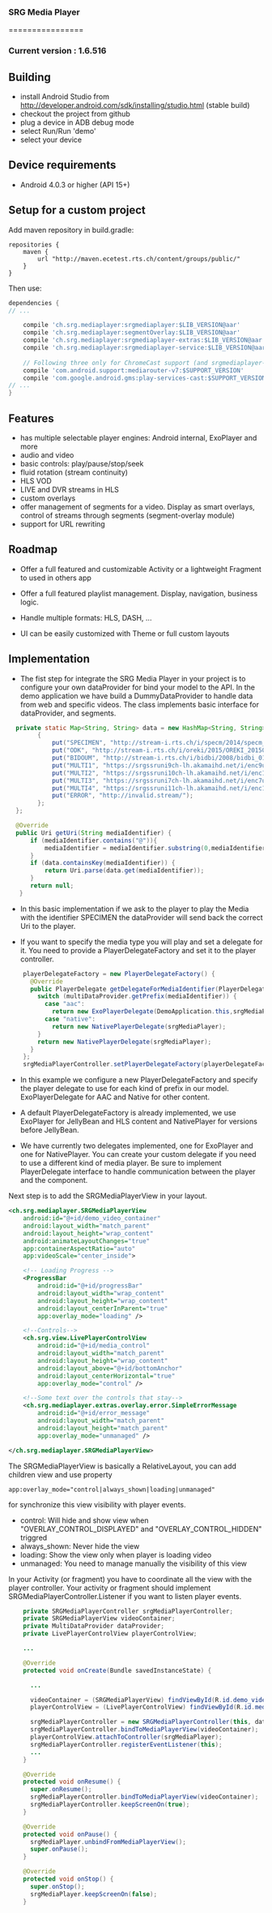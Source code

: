 ### SRG Media Player ###
================

### Current version : 1.6.516 ###

Building
--------
* install Android Studio from http://developer.android.com/sdk/installing/studio.html (stable build)
* checkout the project from github
* plug a device in ADB debug mode
* select Run/Run 'demo'
* select your device

Device requirements
-------------------
* Android 4.0.3 or higher (API 15+)

Setup for a custom project
---------------

Add maven repository in build.gradle:

    repositories {
    	maven {
    		url "http://maven.ecetest.rts.ch/content/groups/public/"
    	}
    }

Then use:

```groovy
dependencies {
// ...

    compile 'ch.srg.mediaplayer:srgmediaplayer:$LIB_VERSION@aar'
    compile 'ch.srg.mediaplayer:segmentOverlay:$LIB_VERSION@aar'
    compile 'ch.srg.mediaplayer:srgmediaplayer-extras:$LIB_VERSION@aar'
    compile 'ch.srg.mediaplayer:srgmediaplayer-service:$LIB_VERSION@aar'
    
    // Following three only for ChromeCast support (and srgmediaplayer-service use)
    compile 'com.android.support:mediarouter-v7:$SUPPORT_VERSION'
    compile 'com.google.android.gms:play-services-cast:$SUPPORT_VERSION'
// ...
}
```

Features
--------
* has multiple selectable player engines: Android internal, ExoPlayer and more
* audio and video
* basic controls: play/pause/stop/seek
* fluid rotation (stream continuity)
* HLS VOD
* LIVE and DVR streams in HLS
* custom overlays
* offer management of segments for a video. Display as smart overlays, control of streams through segments (segment-overlay module)
* support for URL rewriting

Roadmap
----------------
* Offer a full featured and customizable Activity or a lightweight Fragment to used in others app

* Offer a full featured playlist management. Display, navigation, business logic.

* Handle multiple formats: HLS, DASH, ...

* UI can be easily customized with Theme or full custom layouts

Implementation
-----------------
* The fist step for integrate the SRG Media Player in your project is to configure your own dataProvider for bind your model to the API. In the demo application we have build a DummyDataProvider to handle data from web and specific videos. The class implements basic interface for dataProvider, and segments.

```java
  private static Map<String, String> data = new HashMap<String, String>() {
	    {
		    put("SPECIMEN", "http://stream-i.rts.ch/i/specm/2014/specm_20141203_full_f_817794-,101,701,1201,k.mp4.csmil/master.m3u8");
		    put("ODK", "http://stream-i.rts.ch/i/oreki/2015/OREKI_20150225_full_f_861302-,101,701,1201,k.mp4.csmil/master.m3u8");
		    put("BIDOUM", "http://stream-i.rts.ch/i/bidbi/2008/bidbi_01042008-,450,k.mp4.csmil/master.m3u8");
		    put("MULTI1", "https://srgssruni9ch-lh.akamaihd.net/i/enc9uni_ch@191320/master.m3u8");
		    put("MULTI2", "https://srgssruni10ch-lh.akamaihd.net/i/enc10uni_ch@191367/master.m3u8");
		    put("MULTI3", "https://srgssruni7ch-lh.akamaihd.net/i/enc7uni_ch@191283/master.m3u8");
		    put("MULTI4", "https://srgssruni11ch-lh.akamaihd.net/i/enc11uni_ch@191455/master.m3u8");
		    put("ERROR", "http://invalid.stream/");
    	};
  };

  @Override
  public Uri getUri(String mediaIdentifier) {
      if (mediaIdentifier.contains("@")){
          mediaIdentifier = mediaIdentifier.substring(0,mediaIdentifier.indexOf('@'));
      }
      if (data.containsKey(mediaIdentifier)) {
          return Uri.parse(data.get(mediaIdentifier));
      }
      return null;
   }
```

* In this basic implementation if we ask to the player to play the Media with the identifier SPECIMEN the dataProvider will send back the correct Uri to the player.

* If you want to specify the media type you will play and set a delegate for it. You need to provide a PlayerDelegateFactory and set it to the player controller.

```java
    playerDelegateFactory = new PlayerDelegateFactory() {
      @Override
      public PlayerDelegate getDelegateForMediaIdentifier(PlayerDelegate.OnPlayerDelegateListener srgMediaPlayer, String mediaIdentifier) {
        switch (multiDataProvider.getPrefix(mediaIdentifier)) {
          case "aac":
            return new ExoPlayerDelegate(DemoApplication.this,srgMediaPlayer, ExoPlayerDelegate.SourceType.EXTRACTOR);
          case "native":
            return new NativePlayerDelegate(srgMediaPlayer);
        }
        return new NativePlayerDelegate(srgMediaPlayer);
      }
    };
    srgMediaPlayerController.setPlayerDelegateFactory(playerDelegateFactory);
```

* In this example we configure a new PlayerDelegateFactory and specify the player delegate to use for each kind of prefix in our model. ExoPlayerDelegate for AAC and Native for other content.

* A default PlayerDelegateFactory is already implemented, we use ExoPlayer for JellyBean and HLS content and NativePlayer for versions before JellyBean.

* We have currently two delegates implemented, one for ExoPlayer and one for NativePlayer. You can create your custom delegate if you need to use a different kind of media player. Be sure to implement PlayerDelegate interface to handle communication between the player and the component.

Next step is to add the SRGMediaPlayerView in your layout.

```xml
<ch.srg.mediaplayer.SRGMediaPlayerView
    android:id="@+id/demo_video_container"
    android:layout_width="match_parent"
    android:layout_height="wrap_content"
    android:animateLayoutChanges="true"
    app:containerAspectRatio="auto"
    app:videoScale="center_inside">

    <!-- Loading Progress -->
    <ProgressBar
        android:id="@+id/progressBar"
        android:layout_width="wrap_content"
        android:layout_height="wrap_content"
        android:layout_centerInParent="true"
        app:overlay_mode="loading" />

    <!--Controls-->
    <ch.srg.view.LivePlayerControlView
        android:id="@+id/media_control"
        android:layout_width="match_parent"
        android:layout_height="wrap_content"
        android:layout_above="@+id/bottomAnchor"
        android:layout_centerHorizontal="true"
        app:overlay_mode="control" />

    <!--Some text over the controls that stay-->
    <ch.srg.mediaplayer.extras.overlay.error.SimpleErrorMessage
        android:id="@+id/error_message"
        android:layout_width="match_parent"
        android:layout_height="match_parent"
        app:overlay_mode="unmanaged" />

</ch.srg.mediaplayer.SRGMediaPlayerView>
```

The SRGMediaPlayerView is basically a RelativeLayout, you can add children view and use property

    app:overlay_mode="control|always_shown|loading|unmanaged"

for synchronize this view visibility with player events.

* control: Will hide and show view when "OVERLAY_CONTROL_DISPLAYED" and "OVERLAY_CONTROL_HIDDEN" triggred
* always_shown: Never hide the view
* loading: Show the view only when player is loading video
* unmanaged: You need to manage manually the visibility of this view

In your Activity (or fragment) you have to coordinate all the view with the player controller. Your activity or fragment should implement SRGMediaPlayerController.Listener if you want to listen player events.

```java
    private SRGMediaPlayerController srgMediaPlayerController;
    private SRGMediaPlayerView videoContainer;
    private MultiDataProvider dataProvider;
    private LivePlayerControlView playerControlView;

    ...

    @Override
    protected void onCreate(Bundle savedInstanceState) {

      ...

      videoContainer = (SRGMediaPlayerView) findViewById(R.id.demo_video_container);
      playerControlView = (LivePlayerControlView) findViewById(R.id.media_control);

      srgMediaPlayerController = new SRGMediaPlayerController(this, dataProvider, PLAYER_TAG);
      srgMediaPlayerController.bindToMediaPlayerView(videoContainer);
      playerControlView.attachToController(srgMediaPlayer);
      srgMediaPlayerController.registerEventListener(this);
      ...
    }

    @Override
    protected void onResume() {
      super.onResume();
      srgMediaPlayerController.bindToMediaPlayerView(videoContainer);
      srgMediaPlayerController.keepScreenOn(true);
    }

    @Override
    protected void onPause() {
      srgMediaPlayer.unbindFromMediaPlayerView();
      super.onPause();
    }

    @Override
    protected void onStop() {
      super.onStop();
      srgMediaPlayer.keepScreenOn(false);
    }
```
